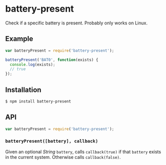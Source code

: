 # battery-present

Check if a specific battery is present. Probably only works on Linux.

## Example

``` javascript
var batteryPresent = require('battery-present');

batteryPresent('BAT0', function(exists) {
  console.log(exists);
  // true
});
```

## Installation

``` bash
$ npm install battery-present
```

## API

``` javascript
var batteryPresent = require('battery-present');
```

### `batteryPresent([battery], callback)`

Given an optional _String_ `battery`, calls `callback(true)` if that `battery`
exists in the current system. Otherwise calls `callback(false)`.